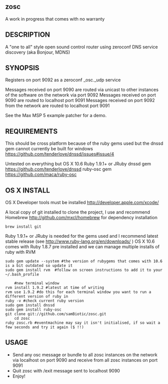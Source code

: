 zosc
------
A work in progress that comes with no warranty

DESCRIPTION
---------------------
A "one to all" style open sound control router using zeroconf DNS service discovery (aka Bonjour, MDNS)

SYNOPSIS
----------------
Registers on port 9092 as a zeroconf _osc._udp service

Messages received on port 9090 are routed via unicast to other instances of the software on the network via port 9092
Messages received on port 9090 are routed to localhost port 9091
Messages received on port 9092 from the network are routed to localhost port 9091

See the Max MSP 5 example patcher for a demo.

REQUIREMENTS
--------------------------
This should be cross platform because of the ruby gems used but the dnssd gem cannot currently be built for windows https://github.com/tenderlove/dnssd/issues#issue/4

Untested on everything but OS X 10.6
Ruby 1.9.1+ or JRuby
dnssd gem https://github.com/tenderlove/dnssd
ruby-osc gem https://github.com/maca/ruby-osc

OS X INSTALL 
---------------------
OS X Developer tools must be installed http://developer.apple.com/xcode/

A local copy of git installed to clone the project, I use and recommend Homebrew http://github.com/mxcl/homebrew for dependency installation

	brew install git

Ruby 1.9.1+ or JRuby is needed for the gems used and I recommend latest stable release (see http://www.ruby-lang.org/en/downloads/ )
OS X 10.6 comes with Ruby 1.8.7 pre installed and we can manage multiple installs of ruby with RVM

	sudo gem update --system #the version of rubygems that comes with 10.6 is a bit outdated so update it
	sudo gem install rvm  #follow on screen instructions to add it to your ~/.bash_profile

        #new terminal window
	rvm install 1.9.2 #latest at time of writing
	rvm use 1.9.2 #do this for each terminal window you want to run a different version of ruby in
	ruby -v #check current ruby version
	sudo gem install dnssd
	sudo gem install ruby-osc 
	git clone git://github.com/samBiotic/zosc.git
        cd zosc
	ruby zosc.rb #eventmachine may say it isn't initialised, if so wait a few seconds and try it again ($ !!)

USAGE
-----------	
* Send any osc message or bundle to all zosc instances on the network via localhost on port 9090 and receive from all zosc instances on port 9091
* Quit zosc with /exit message sent to localhost 9090
* Enjoy!